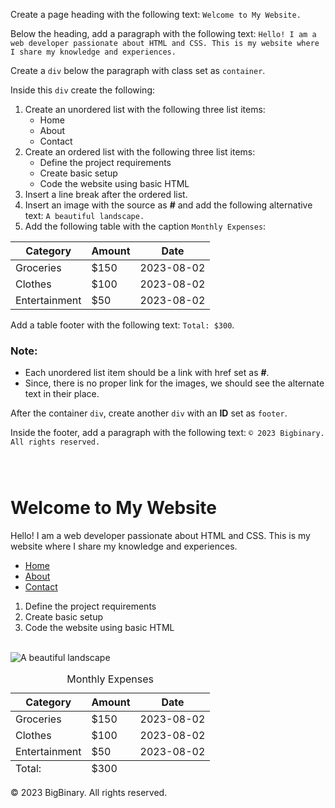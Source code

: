 Create a page heading with
the following text:
`Welcome to My Website.`

Below the heading, add a paragraph
with the following text:
`Hello! I am a web developer passionate about HTML and CSS. This is my website where I share my knowledge and experiences.`

Create a `div` below the paragraph
with class set as `container`.

Inside this `div` create the following:

1. Create an unordered list with
   the following three list items:
   - Home
   - About
   - Contact
2. Create an ordered list with the
   following three list items:
   - Define the project requirements
   - Create basic setup
   - Code the website using basic HTML
3. Insert a line break after the ordered list.
4. Insert an image with the source as **#**
   and add the following alternative text:
   `A beautiful landscape.`
5. Add the following table with the
   caption `Monthly Expenses`:

| Category      | Amount | Date       |
| ------------- | ------ | ---------- |
| Groceries     | $150   | 2023-08-02 |
| Clothes       | $100   | 2023-08-02 |
| Entertainment | $50    | 2023-08-02 |

Add a table footer with the
following text:
`Total: $300`.

### Note:
- Each unordered list item should
be a link with href set as **#**.
- Since, there is no proper link
for the images,
we should see the alternate text
in their place.

After the container `div`, 
create another `div` with an **ID**
set as `footer`.

Inside the footer, add a paragraph
with the following text:
`© 2023 Bigbinary. All rights reserved.`

<codeblock language="html" type="exercise" testMode="fixedInput" matchSolutionCode="true">
<code>
<!-- Write your code below -->
</code>
<solution>
<!-- Write your code below -->
<h1>Welcome to My Website</h1>

<p>Hello! I am a web developer passionate about HTML and CSS. This is my website where I share my knowledge and experiences.</p>

<div class="container">
  <ul>
    <li><a href="#">Home</a></li>
    <li><a href="#">About</a></li>
    <li><a href="#">Contact</a></li>
  </ul>
  <ol>
    <li>Define the project requirements</li>
    <li>Create basic setup</li>
    <li>Code the website using basic HTML</li>
  </ol>
  <br>
  <img src="#" alt="A beautiful landscape">
  <table>
    <caption>Monthly Expenses</caption>
    <thead>
      <tr>
        <th>Category</th>
        <th>Amount</th>
        <th>Date</th>
      </tr>
    </thead>
    <tbody>
      <tr>
        <td>Groceries</td>
        <td>$150</td>
        <td>2023-08-02</td>
      </tr>
      <tr>
        <td>Clothes</td>
        <td>$100</td>
        <td>2023-08-02</td>
      </tr>
      <tr>
        <td>Entertainment</td>
        <td>$50</td>
        <td>2023-08-02</td>
      </tr>
    </tbody>
    <tfoot>
      <tr>
        <td>Total:</td>
        <td>$300</td>
      </tr>
    </tfoot>
  </table>
</div>

<div id="footer">
  <p>© 2023 BigBinary. All rights reserved.</p>
</div>

</solution>
</codeblock>
